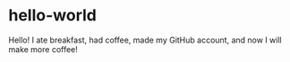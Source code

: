 # hello-world
Hello!
I ate breakfast, had coffee, made my GitHub account, and now I will make more coffee!
